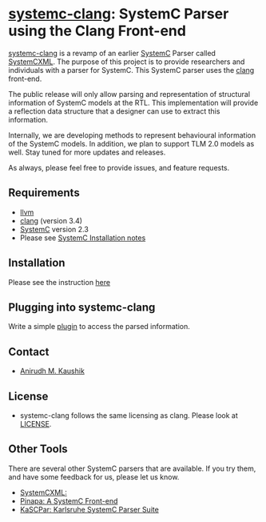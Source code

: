 [systemc-clang](http://github.com/anikau31/systemc-clang): SystemC Parser using the Clang Front-end
================================================================================================

[systemc-clang](https://github.com/anikau31/systemc-clang) is a revamp of an earlier [SystemC](http://systemc.org) Parser called [SystemCXML](http://systemcxml.sourceforge.net/).  The purpose of this project is to provide researchers and individuals with a parser for SystemC. This SystemC parser uses the [clang](http://clang.llvm.org) front-end. 

The public release will only allow parsing and representation of structural information of SystemC models at the RTL.  This implementation will provide a reflection data structure that a designer can use to extract this information. 

Internally, we are developing methods to represent behavioural information of the SystemC models.  In addition, we plan to support TLM 2.0 models as well.  Stay tuned for more updates and releases. 

As always, please feel free to provide issues, and feature requests.

Requirements
------------



* [llvm](http://llvm.org) 
* [clang](http://clang.llvm.org) (version 3.4)
* [SystemC](http://systemc.org) version 2.3
* Please see [SystemC Installation notes](https://github.com/anikau31/systemc-clang/blob/master/doc/systemc-install.mkd)

Installation
------------
Please see the instruction [here](https://github.com/anikau31/systemc-clang/blob/master/INSTALL.mkd)

Plugging into systemc-clang
---------------------------
Write a simple [plugin](https://github.com/anikau31/systemc-clang/blob/master/doc/plugins.mkd) to access the parsed information. 

Contact
-------
* [Anirudh M. Kaushik](https://ece.uwaterloo.ca/~anikau31/uwhtml/team/anirudh-kaushik/)

License
--------
* systemc-clang follows the same licensing as clang.  Please look at [LICENSE]( https://github.com/anikau31/systemc-clang/master/master/LICENSE.mkd).

Other Tools
------------

There are several other SystemC parsers that are available.  If you try them, and have some feedback for us, please let us know. 
* [SystemCXML:](http://systemcxml.sourceforge.net/)
* [Pinapa: A SystemC Front-end](http://greensocs.sourceforge.net/pinapa/)
* [KaSCPar: Karlsruhe SystemC Parser Suite](http://www.fzi.de/index.php/de/component/content/article/238-ispe-sim/4350-sim-tools-kascpar-examples)

